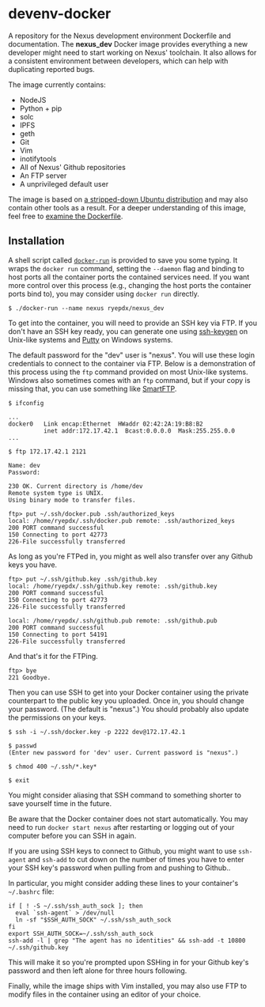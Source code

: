 # devenv-docker

A repository for the Nexus development environment Dockerfile and documentation.
The **nexus_dev** Docker image provides everything a new developer might need to
start working on Nexus' toolchain. It also allows for a consistent environment
between developers, which can help with duplicating reported bugs.

The image currently contains:

- NodeJS
- Python + pip
- solc
- IPFS
- geth
- Git
- Vim
- inotifytools
- All of Nexus' Github repositories
- An FTP server
- A unprivileged default user

The image is based on [a stripped-down Ubuntu
distribution](https://github.com/phusion/baseimage-docker) and may also contain
other tools as a result. For a deeper understanding of this image, feel free to
[examine the Dockerfile](base-image/Dockerfile).

## Installation

A shell script called [`docker-run`](docker-run) is provided to save you some
typing. It wraps the `docker run` command, setting the `--daemon` flag and
binding to host ports all the container ports the contained services need. If
you want more control over this process (e.g., changing the host ports the
container ports bind to), you may consider using `docker run` directly.

```
$ ./docker-run --name nexus ryepdx/nexus_dev
```

To get into the container, you will need to provide an SSH key via FTP. If you
don't have an SSH key ready, you can generate one using
[ssh-keygen](http://www.cyberciti.biz/faq/linux-unix-generating-ssh-keys/) on
Unix-like systems and
[Putty](https://www.siteground.com/kb/how_to_generate_an_ssh_key_on_windows_using_putty/)
on Windows systems.

The default password for the "dev" user is "nexus". You will use these login
credentials to connect to the container via FTP. Below is a demonstration of
this process using the `ftp` command provided on most Unix-like systems. Windows
also sometimes comes with an `ftp` command, but if your copy is missing that,
you can use something like [SmartFTP](https://www.smartftp.com/).

```
$ ifconfig

...
docker0   Link encap:Ethernet  HWaddr 02:42:2A:19:B8:B2
          inet addr:172.17.42.1  Bcast:0.0.0.0  Mask:255.255.0.0
...

$ ftp 172.17.42.1 2121

Name: dev
Password:

230 OK. Current directory is /home/dev
Remote system type is UNIX.
Using binary mode to transfer files.

ftp> put ~/.ssh/docker.pub .ssh/authorized_keys
local: /home/ryepdx/.ssh/docker.pub remote: .ssh/authorized_keys
200 PORT command successful
150 Connecting to port 42773
226-File successfully transferred
```

As long as you're FTPed in, you might as well also transfer over any Github
keys you have.

```
ftp> put ~/.ssh/github.key .ssh/github.key
local: /home/ryepdx/.ssh/github.key remote: .ssh/github.key
200 PORT command successful
150 Connecting to port 42773
226-File successfully transferred

local: /home/ryepdx/.ssh/github.pub remote: .ssh/github.pub
200 PORT command successful
150 Connecting to port 54191
226-File successfully transferred
```

And that's it for the FTPing.

```
ftp> bye
221 Goodbye.

```

Then you can use SSH to get into your Docker container using the private
counterpart to the public key you uploaded. Once in, you should change your
password. (The default is "nexus".) You should probably also update the
permissions on your keys.

``` 
$ ssh -i ~/.ssh/docker.key -p 2222 dev@172.17.42.1

$ passwd
(Enter new password for 'dev' user. Current password is "nexus".)

$ chmod 400 ~/.ssh/*.key*

$ exit
```

You might consider aliasing that SSH command to something shorter to save
yourself time in the future.

Be aware that the Docker container does not start automatically. You may need to
run `docker start nexus` after restarting or logging out of your computer before
you can SSH in again.

If you are using SSH keys to connect to Github, you might want to use
`ssh-agent` and `ssh-add` to cut down on the number of times you have to enter
your SSH key's password when pulling from and pushing to Github..

In particular, you might consider adding these lines to your container's
`~/.bashrc` file:

```
if [ ! -S ~/.ssh/ssh_auth_sock ]; then
  eval `ssh-agent` > /dev/null
  ln -sf "$SSH_AUTH_SOCK" ~/.ssh/ssh_auth_sock
fi
export SSH_AUTH_SOCK=~/.ssh/ssh_auth_sock
ssh-add -l | grep "The agent has no identities" && ssh-add -t 10800 ~/.ssh/github.key
```

This will make it so you're prompted upon SSHing in for your Github key's
password and then left alone for three hours following.

Finally, while the image ships with Vim installed, you may also use FTP to
modify files in the container using an editor of your choice.
